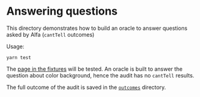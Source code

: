 # Answering questions

This directory demonstrates how to build an oracle to answer questions asked by Alfa (`cantTell` outcomes)

Usage:

```shell
yarn test
```

The [page in the fixtures](test/fixtures/page.html) will be tested. An oracle is built to answer the question about color background, hence the audit has no `cantTell` results.

The full outcome of the audit is saved in the [`outcomes`](outcomes) directory.